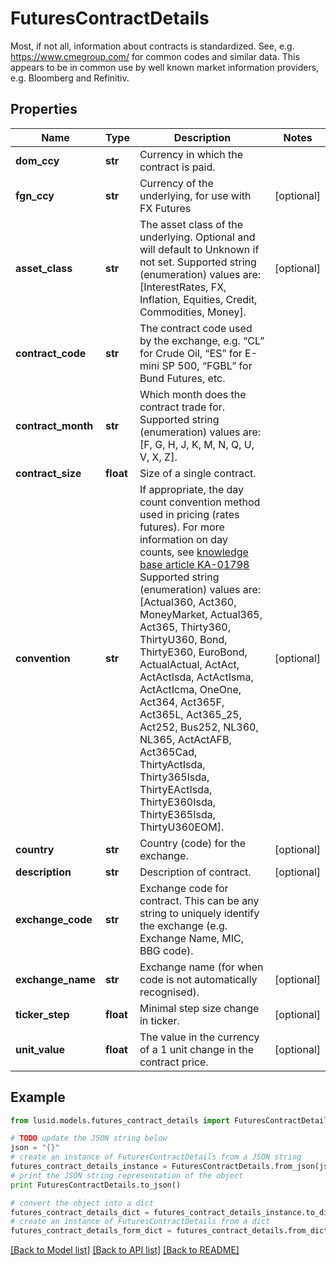 # FuturesContractDetails

Most, if not all, information about contracts is standardized. See, e.g. https://www.cmegroup.com/ for  common codes and similar data. This appears to be in common use by well known market information providers, e.g. Bloomberg and Refinitiv.

## Properties
Name | Type | Description | Notes
------------ | ------------- | ------------- | -------------
**dom_ccy** | **str** | Currency in which the contract is paid. | 
**fgn_ccy** | **str** | Currency of the underlying, for use with FX Futures | [optional] 
**asset_class** | **str** | The asset class of the underlying. Optional and will default to Unknown if not set.    Supported string (enumeration) values are: [InterestRates, FX, Inflation, Equities, Credit, Commodities, Money]. | [optional] 
**contract_code** | **str** | The contract code used by the exchange, e.g. “CL” for Crude Oil, “ES” for E-mini SP 500, “FGBL” for Bund Futures, etc. | 
**contract_month** | **str** | Which month does the contract trade for.    Supported string (enumeration) values are: [F, G, H, J, K, M, N, Q, U, V, X, Z]. | 
**contract_size** | **float** | Size of a single contract. | 
**convention** | **str** | If appropriate, the day count convention method used in pricing (rates futures).  For more information on day counts, see [knowledge base article KA-01798](https://support.lusid.com/knowledgebase/article/KA-01798)                Supported string (enumeration) values are: [Actual360, Act360, MoneyMarket, Actual365, Act365, Thirty360, ThirtyU360, Bond, ThirtyE360, EuroBond, ActualActual, ActAct, ActActIsda, ActActIsma, ActActIcma, OneOne, Act364, Act365F, Act365L, Act365_25, Act252, Bus252, NL360, NL365, ActActAFB, Act365Cad, ThirtyActIsda, Thirty365Isda, ThirtyEActIsda, ThirtyE360Isda, ThirtyE365Isda, ThirtyU360EOM]. | [optional] 
**country** | **str** | Country (code) for the exchange. | [optional] 
**description** | **str** | Description of contract. | [optional] 
**exchange_code** | **str** | Exchange code for contract. This can be any string to uniquely identify the exchange (e.g. Exchange Name, MIC, BBG code). | 
**exchange_name** | **str** | Exchange name (for when code is not automatically recognised). | [optional] 
**ticker_step** | **float** | Minimal step size change in ticker. | [optional] 
**unit_value** | **float** | The value in the currency of a 1 unit change in the contract price. | [optional] 

## Example

```python
from lusid.models.futures_contract_details import FuturesContractDetails

# TODO update the JSON string below
json = "{}"
# create an instance of FuturesContractDetails from a JSON string
futures_contract_details_instance = FuturesContractDetails.from_json(json)
# print the JSON string representation of the object
print FuturesContractDetails.to_json()

# convert the object into a dict
futures_contract_details_dict = futures_contract_details_instance.to_dict()
# create an instance of FuturesContractDetails from a dict
futures_contract_details_form_dict = futures_contract_details.from_dict(futures_contract_details_dict)
```
[[Back to Model list]](../README.md#documentation-for-models) [[Back to API list]](../README.md#documentation-for-api-endpoints) [[Back to README]](../README.md)


